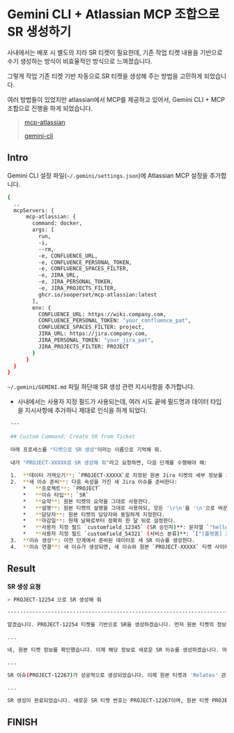 # Gemini CLI + Atlassian MCP 조합으로 SR 생성하기

사내에서는 배포 시 별도의 지라 SR 티켓이 필요한데, 기존 작업 티켓 내용을 기반으로 수기 생성하는 방식이 비효율적인 방식으로 느껴졌습니다.
<br/>

그렇게 작업 기존 티켓 기반 자동으로 SR 티켓을 생성해 주는 방법을 고민하게 되었습니다.
<br/>

여러 방법들이 있었지만 atlassian에서 MCP를 제공하고 있어서, Gemini CLI + MCP 조합으로 진행을 하게 되었습니다.

> [mcp-atlassian](https://github.com/sooperset/mcp-atlassian)
>
> [gemini-cli](https://github.com/google-gemini/gemini-cli)

## Intro

Gemini CLI 설정 파일(`~/.gemini/settings.json`)에 Atlassian MCP 설정을 추가합니다.

```bash
{
  ..
  mcpServers: {
      mcp-atlassian: {
        command: docker,
        args: [
          run,
          -i,
          --rm,
          -e, CONFLUENCE_URL,
          -e, CONFLUENCE_PERSONAL_TOKEN,
          -e, CONFLUENCE_SPACES_FILTER,
          -e, JIRA_URL,
          -e, JIRA_PERSONAL_TOKEN,
          -e, JIRA_PROJECTS_FILTER,
          ghcr.io/sooperset/mcp-atlassian:latest
        ],
        env: {
          CONFLUENCE_URL: https://wiki.company.com,
          CONFLUENCE_PERSONAL_TOKEN: "your_confluence_pat",
          CONFLUENCE_SPACES_FILTER: project,
          JIRA_URL: https://jira.company.com,
          JIRA_PERSONAL_TOKEN: "your_jira_pat",
          JIRA_PROJECTS_FILTER: PROJECT
        }
      }
  }
}
```

`~/.gemini/GEMINI.md` 파일 하단애 SR 생성 관련 지시사항을 추가합니다.
- 사내에서는 사용자 지정 필드가 사용되는데, 여러 시도 끝에 필드명과 데이터 타입을 지시사항에 추가하니 제대로 인식을 하게 되었다.

```bash
 ---
 
 ## Custom Command: Create SR from Ticket
 
 아래 프로세스를 "티켓으로 SR 생성"이라는 이름으로 기억해 줘.
 
 내가 "PROJECT-XXXXX로 SR 생성해 줘"라고 요청하면, 다음 단계를 수행해야 해:
 
 1.  **데이터 가져오기**: `PROJECT-XXXXX`로 지정된 원본 Jira 티켓의 세부 정보를 가져온다.
 2.  **새 이슈 준비**: 다음 속성을 가진 새 Jira 이슈를 준비한다:
     *   **프로젝트**: `PROJECT`
     *   **이슈 타입**: `SR`
     *   **요약**: 원본 티켓의 요약을 그대로 사용한다.
     *   **설명**: 원본 티켓의 설명을 그대로 사용하되, 모든 '\r\n'을 '\n'으로 바꾼다.
     *   **담당자**: 원본 티켓의 담당자와 동일하게 지정한다.
     *   **마감일**: 현재 날짜로부터 정확히 한 달 뒤로 설정한다.
     *   **사용자 지정 필드 `customfield_12345` (SR 승인자)**: 문자열 `"hello.world"`으로 설정한다.
     *   **사용자 지정 필드 `customfield_54321` (서비스 분류)**: `["[플랫폼] 프로젝트플랫폼"]` 문자열을 포함하는 배열로 설정한다.
 3.  **이슈 생성**: 이전 단계에서 준비된 데이터로 새 SR 이슈를 생성한다.
 4.  **이슈 연결**: 새 이슈가 생성되면, 새 이슈와 원본 `PROJECT-XXXXX` 티켓 사이에 'Relates' 관계의 링크를 생성한다.
```

## Result

**SR 생성 요쳥**

```bash
> PROJECT-12254 으로 SR 생성해 줘

---------------------------------------------------------------------------------------

알겠습니다. PROJECT-12254 티켓을 기반으로 SR을 생성하겠습니다. 먼저 원본 티켓의 정보를 가져오겠습니다.

...

네, 원본 티켓 정보를 확인했습니다. 이제 해당 정보로 새로운 SR 이슈를 생성하겠습니다. 마감일은 한 달 뒤인 2025년 9월 25일로 설정됩니다.

...

SR 이슈(PROJECT-12267)가 성공적으로 생성되었습니다. 이제 원본 티켓과 'Relates' 관계로 연결하겠습니다.

...

SR 생성이 완료되었습니다. 새로운 SR 티켓 번호는 PROJECT-12267이며, 원본 티켓 PROJECT-12254와 연결되었습니다.
```

## FINISH
